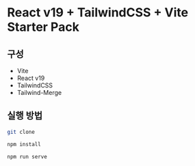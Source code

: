 # React v19 + TailwindCSS + Vite Starter Pack

## 구성

- Vite
- React v19
- TailwindCSS
- Tailwind-Merge

## 실행 방법

```bash
git clone

npm install

npm run serve
```
